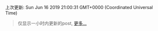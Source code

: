 
  
 上次更新: Sun Jun 16 2019 21:00:31 GMT+0000 (Coordinated Universal Time) 

 > 仅显示一小时内更新的post, [更多...](screenshots/)
  